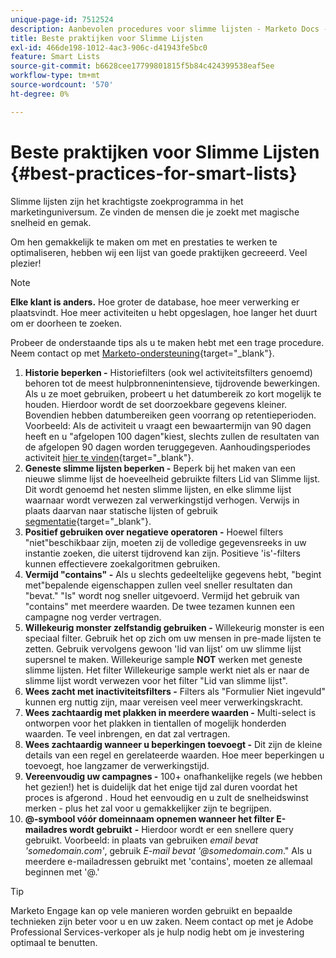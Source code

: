 ```yaml
---
unique-page-id: 7512524
description: Aanbevolen procedures voor slimme lijsten - Marketo Docs - Productdocumentatie
title: Beste praktijken voor Slimme Lijsten
exl-id: 466de198-1012-4ac3-906c-d41943fe5bc0
feature: Smart Lists
source-git-commit: b6628cee17799801815f5b84c424399538eaf5ee
workflow-type: tm+mt
source-wordcount: '570'
ht-degree: 0%

---
```


# Beste praktijken voor Slimme Lijsten {#best-practices-for-smart-lists}

Slimme lijsten zijn het krachtigste zoekprogramma in het marketinguniversum. Ze vinden de mensen die je zoekt met magische snelheid en gemak.

Om hen gemakkelijk te maken om met en prestaties te werken te optimaliseren, hebben wij een lijst van goede praktijken gecreeerd. Veel plezier!

>[!NOTE]
>
>**Elke klant is anders.** Hoe groter de database, hoe meer verwerking er plaatsvindt. Hoe meer activiteiten u hebt opgeslagen, hoe langer het duurt om er doorheen te zoeken.
>
>Probeer de onderstaande tips als u te maken hebt met een trage procedure. Neem contact op met [Marketo-ondersteuning](https://nation.marketo.com/t5/Support/ct-p/Support){target="_blank"}.

1. **Historie beperken -** Historiefilters (ook wel activiteitsfilters genoemd) behoren tot de meest hulpbronnenintensieve, tijdrovende bewerkingen. Als u ze moet gebruiken, probeert u het datumbereik zo kort mogelijk te houden. Hierdoor wordt de set doorzoekbare gegevens kleiner. Bovendien hebben datumbereiken geen voorrang op retentieperioden. Voorbeeld: Als de activiteit u vraagt een bewaartermijn van 90 dagen heeft en u &quot;afgelopen 100 dagen&quot;kiest, slechts zullen de resultaten van de afgelopen 90 dagen worden teruggegeven. Aanhoudingsperiodes activiteit [hier te vinden](https://nation.marketo.com/t5/knowledgebase/marketo-activities-data-retention-policy/ta-p/251480){target="_blank"}.
1. **Geneste slimme lijsten beperken -** Beperk bij het maken van een nieuwe slimme lijst de hoeveelheid gebruikte filters Lid van Slimme lijst. Dit wordt genoemd het nesten slimme lijsten, en elke slimme lijst waarnaar wordt verwezen zal verwerkingstijd verhogen. Verwijs in plaats daarvan naar statische lijsten of gebruik [segmentatie](/help/marketo/product-docs/personalization/segmentation-and-snippets/segmentation/create-a-segmentation.md){target="_blank"}.
1. **Positief gebruiken over negatieve operatoren -** Hoewel filters &quot;niet&quot;beschikbaar zijn, moeten zij de volledige gegevensreeks in uw instantie zoeken, die uiterst tijdrovend kan zijn. Positieve &#39;is&#39;-filters kunnen effectievere zoekalgoritmen gebruiken.
1. **Vermijd &quot;contains&quot; -** Als u slechts gedeeltelijke gegevens hebt, &quot;begint met&quot;bepalende eigenschappen zullen veel sneller resultaten dan &quot;bevat.&quot; &quot;Is&quot; wordt nog sneller uitgevoerd. Vermijd het gebruik van &quot;contains&quot; met meerdere waarden. De twee tezamen kunnen een campagne nog verder vertragen.
1. **Willekeurig monster zelfstandig gebruiken -** Willekeurig monster is een speciaal filter. Gebruik het op zich om uw mensen in pre-made lijsten te zetten. Gebruik vervolgens gewoon &#39;lid van lijst&#39; om uw slimme lijst supersnel te maken. Willekeurige sample **NOT** werken met geneste slimme lijsten. Het filter Willekeurige sample werkt niet als er naar de slimme lijst wordt verwezen voor het filter &quot;Lid van slimme lijst&quot;.
1. **Wees zacht met inactiviteitsfilters -** Filters als &quot;Formulier Niet ingevuld&quot; kunnen erg nuttig zijn, maar vereisen veel meer verwerkingskracht.
1. **Wees zachtaardig met plakken in meerdere waarden -** Multi-select is ontworpen voor het plakken in tientallen of mogelijk honderden waarden. Te veel inbrengen, en dat zal vertragen.
1. **Wees zachtaardig wanneer u beperkingen toevoegt -** Dit zijn de kleine details van een regel en gerelateerde waarden. Hoe meer beperkingen u toevoegt, hoe langzamer de verwerkingstijd.
1. **Vereenvoudig uw campagnes -** 100+ onafhankelijke regels (we hebben het gezien!) het is duidelijk dat het enige tijd zal duren voordat het proces is afgerond . Houd het eenvoudig en u zult de snelheidswinst merken - plus het zal voor u gemakkelijker zijn te begrijpen.
1. **@-symbool vóór domeinnaam opnemen wanneer het filter E-mailadres wordt gebruikt** **-** Hierdoor wordt er een snellere query gebruikt. Voorbeeld: in plaats van gebruiken _email bevat &#39;somedomain.com&#39;_, gebruik _E-mail bevat &#39;@somedomain.com_.&quot; Als u meerdere e-mailadressen gebruikt met &#39;contains&#39;, moeten ze allemaal beginnen met &#39;@.&#39;

>[!TIP]
>
>Marketo Engage kan op vele manieren worden gebruikt en bepaalde technieken zijn beter voor u en uw zaken. Neem contact op met je Adobe Professional Services-verkoper als je hulp nodig hebt om je investering optimaal te benutten.
